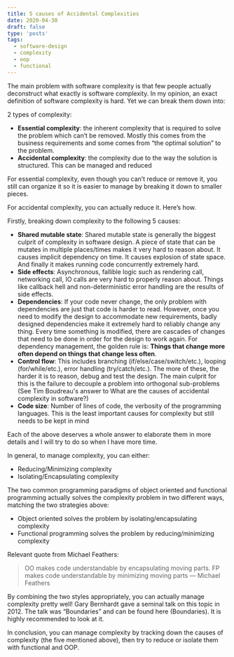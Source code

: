 ```yaml
---
title: 5 causes of Accidental Complexities
date: 2020-04-30
draft: false
type: 'posts'
tags:
  - software-design
  - complexity
  - oop
  - functional
---
```


The main problem with software complexity is that few people actually deconstruct what exactly is software complexity. In my opinion, an exact definition of software complexity is hard. Yet we can break them down into:

2 types of complexity:

* **Essential complexity**: the inherent complexity that is required to solve the problem which can’t be removed. Mostly this comes from the business requirements and some comes from “the optimal solution” to the problem.
* **Accidental complexity**: the complexity due to the way the solution is structured. This can be managed and reduced

For essential complexity, even though you can’t reduce or remove it, you still can organize it so it is easier to manage by breaking it down to smaller pieces.

For accidental complexity, you can actually reduce it. Here’s how.

Firstly, breaking down complexity to the following 5 causes:

* **Shared mutable state**: Shared mutable state is generally the biggest culprit of complexity in software design. A piece of state that can be mutates in multiple places/times makes it very hard to reason about. It causes implicit dependency on time. It causes explosion of state space. And finally it makes running code concurrently extremely hard.
* **Side effects**: Asynchronous, fallible logic such as rendering call, networking call, IO calls are very hard to properly reason about. Things like callback hell and non-deterministic error handling are the results of side effects.
* **Dependencies**: If your code never change, the only problem with dependencies are just that code is harder to read. However, once you need to modify the design to accommodate new requirements, badly designed dependencies make it extremely hard to reliably change any thing. Every time something is modified, there are cascades of changes that need to be done in order for the design to work again. For dependency management, the golden rule is: **Things that change more often depend on things that change less often**.
* **Control flow**: This includes branching (if/else/case/switch/etc.), looping (for/while/etc.), error handling (try/catch/etc.). The more of these, the harder it is to reason, debug and test the design. The main culprit for this is the failure to decouple a problem into orthogonal sub-problems (See Tim Boudreau's answer to What are the causes of accidental complexity in software?)
* **Code size**: Number of lines of code, the verbosity of the programming languages. This is the least important causes for complexity but still needs to be kept in mind

Each of the above deserves a whole answer to elaborate them in more details and I will try to do so when I have more time.

In general, to manage complexity, you can either:

* Reducing/Minimizing complexity
* Isolating/Encapsulating complexity

The two common programming paradigms of object oriented and functional programming actually solves the complexity problem in two different ways, matching the two strategies above:

* Object oriented solves the problem by isolating/encapsulating complexity
* Functional programming solves the problem by reducing/minimizing complexity

Relevant quote from Michael Feathers:

> OO makes code understandable by encapsulating moving parts. FP makes code understandable by minimizing moving parts — Michael Feathers

By combining the two styles appropriately, you can actually manage complexity pretty well! Gary Bernhardt gave a seminal talk on this topic in 2012. The talk was “Boundaries” and can be found here (Boundaries). It is highly recommended to look at it.

In conclusion, you can manage complexity by tracking down the causes of complexity (the five mentioned above), then try to reduce or isolate them with functional and OOP.
